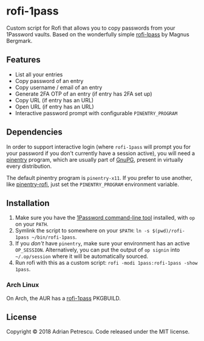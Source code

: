# rofi-1pass

Custom script for Rofi that allows you to copy passwords from your 1Password vaults. Based on the
wonderfully simple [rofi-lpass](https://github.com/Mange/rofi-lpass) by Magnus Bergmark.

## Features

* List all your entries
* Copy password of an entry
* Copy username / email of an entry
* Generate 2FA OTP of an entry (if entry has 2FA set up)
* Copy URL (if entry has an URL)
* Open URL (if entry has an URL)
* Interactive password prompt with configurable `PINENTRY_PROGRAM`

## Dependencies

In order to support interactive login (where `rofi-1pass` will prompt you for your password if you
don't currently have a session active), you will need a [pinentry](https://www.gnupg.org/related_software/pinentry/index.html)
program, which are usually part of [GnuPG](https://www.gnupg.org/), present in virtually every distribution.

The default pinentry program is `pinentry-x11`. If you prefer to use another, like [pinentry-rofi](https://gist.github.com/sardemff7/759cbf956bea20d382a6128c641d2746),
just set the `PINENTRY_PROGRAM` environment variable.

## Installation

1. Make sure you have the [1Password command-line tool](https://support.1password.com/command-line-getting-started/)
installed, with `op` on your `PATH`.
2. Symlink the script to somewhere on your `$PATH`: `ln -s $(pwd)/rofi-1pass ~/bin/rofi-1pass`.
3. If you _don't_ have `pinentry`, make sure your environment has an active `OP_SESSION`.
Alternatively, you can put the output of `op signin` into `~/.op/session` where it will be
automatically sourced.
4. Run rofi with this as a custom script: `rofi -modi 1pass:rofi-1pass -show 1pass`.

### Arch Linux

On Arch, the AUR has a [rofi-1pass](https://aur.archlinux.org/packages/rofi-1pass/) PKGBUILD.
## License

Copyright © 2018 Adrian Petrescu. Code released under the MIT license.
